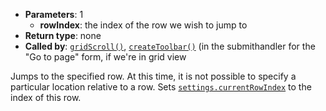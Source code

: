 * **Parameters**: 1
    * **rowIndex**: the index of the row we wish to jump to
* **Return type**: none
* **Called by**: [`gridScroll()`](#gridScroll),
  [`createToolbar()`](#createToolbar) (in the submithandler for the "Go to
  page" form, if we're in grid view

Jumps to the specified row. At this time, it is not possible to specify a
particular location relative to a row. Sets
[`settings.currentRowIndex`](#MONKEY) to the index of this row.
